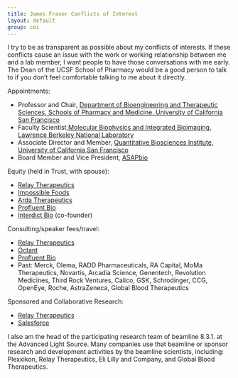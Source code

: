 ```yaml
---
title: James Fraser Conflicts of Interest
layout: default
group: coi
---
```


 I try to be as transparent as possible about my conflicts of interests. If these  conflicts cause an issue with the work or working relationship between me and a lab member, I want people to have those conversations with me early. The Dean of the UCSF School of Pharmacy would be a good person to talk to if you don’t feel comfortable talking to me about it directly.

Appointments:

* Professor and Chair, [Department of Bioengineering and Therapeutic Sciences, Schools of Pharmacy and Medicine, University of California San Francisco](https://bts.ucsf.edu/)
* Faculty Scientist,[Molecular Biophysics and Integrated Bioimaging, Lawrence Berkeley National Laboratory](https://biosciences.lbl.gov/divisions/mbib/)
* Associate Director and Member, [Quantitative Biosciences Institute, University of California San Francisco](http://qbi.ucsf.edu/)
* Board Member and Vice President, [ASAPbio](https://asapbio.org/)

Equity (held in Trust, with spouse):

* [Relay Therapeutics](https://relaytx.com/)
* [Impossible Foods](https://impossiblefoods.com/)
* [Arda Therapeutics](https://www.ardatherapeutics.com/)
* [Profluent Bio](https://www.profluent.bio/)
* [Interdict Bio](https://www.interdictbio.com/) (co-founder)

Consulting/speaker fees/travel:

* [Relay Therapeutics](https://relaytx.com/)
* [Octant](https://octant.bio/)
* [Profluent Bio](https://www.profluent.bio/)
* Past: Merck, Olema, RADD Pharmaceuticals, RA Capital, MoMa Therapeutics, Novartis, Arcadia Science, Genentech, Revolution Medicines, Third Rock Ventures, Calico, GSK, Schrodinger, CCG, OpenEye, Roche, AstraZeneca, Global Blood Therapeutics

Sponsored and Collaborative Research:

* [Relay Therapeutics](https://relaytx.com/)
* [Salesforce](https://www.salesforce.com/)

I also am the head of the participating research team of beamline 8.3.1. at the Advanced Light Source. Many companies use that beamline or sponsor research and development activities by the beamline scientists, including: Plexxikon, Relay Therapeutics, Eli Lilly and Company, and Global Blood Therapeutics.
